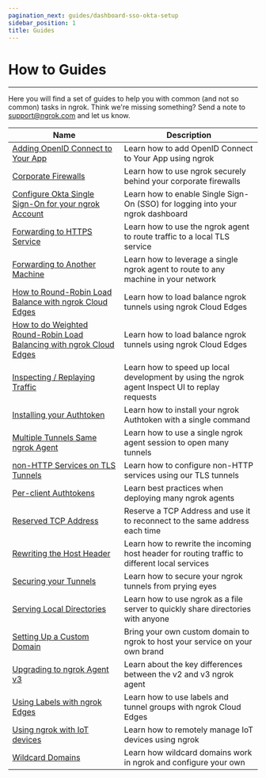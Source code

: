 ```yaml
---
pagination_next: guides/dashboard-sso-okta-setup
sidebar_position: 1
title: Guides
---
```


# How to Guides
------------

Here you will find a set of guides to help you with common (and not so common) tasks in ngrok. Think we're missing something? Send a note to [support@ngrok.com](mailto:support@ngrok.com) and let us know.


| Name        | Description |
| ----------- | ----------- |
| [Adding OpenID Connect to Your App](/guides/oidc-with-ngrok) | Learn how to add OpenID Connect to Your App using ngrok |
| [Corporate Firewalls](/guides/running-behind-firewalls) | Learn how to use ngrok securely behind your corporate firewalls |
| [Configure Okta Single Sign-On for your ngrok Account](/guides/dashboard-sso-okta-setup) | Learn how to enable Single Sign-On (SSO) for logging into your ngrok dashboard |
| [Forwarding to HTTPS Service](/secure-tunnels/tunnels/http-tunnels#local-https) | Learn how to use the ngrok agent to route traffic to a local TLS service |
| [Forwarding to Another Machine](/secure-tunnels/non-local) | Learn how to leverage a single ngrok agent to route to any machine in your network |
| [How to Round-Robin Load Balance with ngrok Cloud Edges](/guides/how-to-round-robin-load-balance-with-ngrok-cloud-edges) | Learn how to load balance ngrok tunnels using ngrok Cloud Edges |
| [How to do Weighted Round-Robin Load Balancing with ngrok Cloud Edges](/guides/how-to-do-weighted-load-balancing-with-ngrok-cloud-edges) | Learn how to load balance ngrok tunnels using ngrok Cloud Edges |
| [Inspecting / Replaying Traffic](/secure-tunnels/ngrok-agent/web-inspection-interface) | Learn how to speed up local development by using the ngrok agent Inspect UI to replay requests |
| [Installing your Authtoken](/secure-tunnels/ngrok-agent/tunnel-authtokens) | Learn how to install your ngrok Authtoken with a single command |
| [Multiple Tunnels Same ngrok Agent](/ngrok-agent/config#tunnel-definitions) | Learn how to use a single ngrok agent session to open many tunnels |
| [non-HTTP Services on TLS Tunnels](/secure-tunnels/tunnels/tls-tunnels#tls-agnostic) | Learn how to configure non-HTTP services using our TLS tunnels |
| [Per-client Authtokens](secure-tunnels/ngrok-agent/tunnel-authtokens#per-agent-authtokens) | Learn best practices when deploying many ngrok agents |
| [Reserved TCP Address](/secure-tunnels/tunnels/tcp-tunnels#tcp-remote-addr) | Reserve a TCP Address and use it to reconnect to the same address each time |
| [Rewriting the Host Header](/secure-tunnels/tunnels/http-tunnels#host-header) | Learn how to rewrite the incoming host header for routing traffic to different local services |
| [Securing your Tunnels](/guides/securing-your-tunnels) | Learn how to secure your ngrok tunnels from prying eyes |
| [Serving Local Directories](/secure-tunnels/tunnels/http-tunnels#file-url) | Learn how to use ngrok as a file server to quickly share directories with anyone |
| [Setting Up a Custom Domain](/guides/how-to-set-up-a-custom-domain) | Bring your own custom domain to ngrok to host your service on your own brand |
| [Upgrading to ngrok Agent v3](/guides/upgrade-v2-v3) | Learn about the key differences between the v2 and v3 ngrok agent |
| [Using Labels with ngrok Edges](/guides/using-labels-within-ngrok) | Learn how to use labels and tunnel groups with ngrok Cloud Edges |
| [Using ngrok with IoT devices](/guides/device-gateway) | Learn how to remotely manage IoT devices using ngrok |
| [Wildcard Domains](/cloud-edge/endpoints#wildcard-domains) | Learn how wildcard domains work in ngrok and configure your own |
